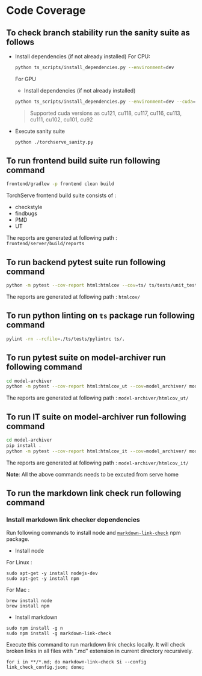 # Code Coverage

## To check branch stability run the sanity suite as follows
 - Install dependencies (if not already installed)
   For CPU:
   ```bash
   python ts_scripts/install_dependencies.py --environment=dev
   ```

   For GPU
    - Install dependencies (if not already installed)
   ```bash
   python ts_scripts/install_dependencies.py --environment=dev --cuda=cu121
   ```
   > Supported cuda versions as cu121, cu118, cu117, cu116, cu113, cu111, cu102, cu101, cu92

 - Execute sanity suite
   ```bash
   python ./torchserve_sanity.py
   ```

## To run frontend build suite run following command

```bash
frontend/gradlew -p frontend clean build
```

TorchServe frontend build suite consists of :

  * checkstyle
  * findbugs
  * PMD
  * UT

The reports are generated at following path : `frontend/server/build/reports`

## To run backend pytest suite run following command

```bash
python -m pytest --cov-report html:htmlcov --cov=ts/ ts/tests/unit_tests/
```

The reports are generated at following path : `htmlcov/`

## To run python linting on `ts` package run following command

```bash
pylint -rn --rcfile=./ts/tests/pylintrc ts/.
```

## To run pytest suite on model-archiver run following command

```bash
cd model-archiver
python -m pytest --cov-report html:htmlcov_ut --cov=model_archiver/ model_archiver/tests/unit_tests/
```

The reports are generated at following path : `model-archiver/htmlcov_ut/`

## To run IT suite on model-archiver run following command

```bash
cd model-archiver
pip install .
python -m pytest --cov-report html:htmlcov_it --cov=model_archiver/ model_archiver/tests/integ_tests/
```

The reports are generated at following path : `model-archiver/htmlcov_it/`

**Note**: All the above commands needs to be excuted from serve home

## To run the markdown link check run following command

### Install markdown link checker dependencies
Run following commands to install node and [`markdown-link-check`](https://github.com/tcort/markdown-link-check/) npm package.

* Install node

For Linux :
```
sudo apt-get -y install nodejs-dev
sudo apt-get -y install npm
```

For Mac :
```
brew install node
brew install npm
```

* Install markdown

```
sudo npm install -g n
sudo npm install -g markdown-link-check
```
Execute this command to run markdown link checks locally. It will check broken links in all files with ".md" extension in current directory recursively.
```
for i in **/*.md; do markdown-link-check $i --config link_check_config.json; done;
```
